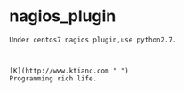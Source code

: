 nagios_plugin
======
    Under centos7 nagios plugin,use python2.7.
                                


    [K](http://www.ktianc.com " ")
    Programming rich life.
